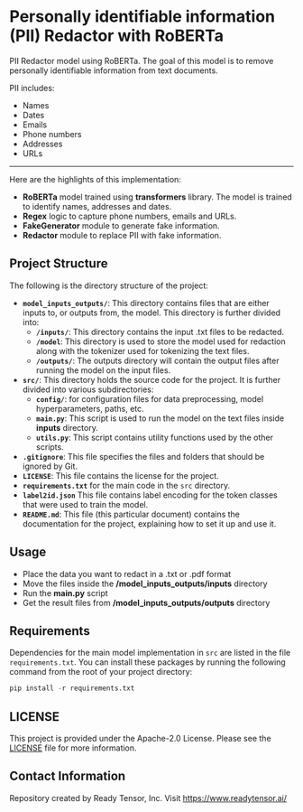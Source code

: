 # Personally identifiable information (PII) Redactor with RoBERTa

PII Redactor model using RoBERTa. The goal of this model is to remove personally identifiable information from text documents.

PII includes:

- Names
- Dates
- Emails
- Phone numbers
- Addresses
- URLs

---
Here are the highlights of this implementation: <br/>

- **RoBERTa** model trained using **transformers** library. The model is trained to identify names, addresses and dates.
- **Regex** logic to capture phone numbers, emails and URLs.
- **FakeGenerator** module to generate fake information.
- **Redactor** module to replace PII with fake information.

## Project Structure

The following is the directory structure of the project:

- **`model_inputs_outputs/`**: This directory contains files that are either inputs to, or outputs from, the model. This directory is further divided into:
  - **`/inputs/`**: This directory contains the input .txt files to be redacted. 
  - **`/model`**: This directory is used to store the model used for redaction along with the tokenizer used for tokenizing the text files.
  - **`/outputs/`**: The outputs directory will contain the output files after running the model on the input files.
- **`src/`**: This directory holds the source code for the project. It is further divided into various subdirectories:
  - **`config/`**: for configuration files for data preprocessing, model hyperparameters, paths, etc.
  - **`main.py`**: This script is used to run the model on the text files inside **inputs** directory.
  - **`utils.py`**: This script contains utility functions used by the other scripts.
- **`.gitignore`**: This file specifies the files and folders that should be ignored by Git.
- **`LICENSE`**: This file contains the license for the project.
- **`requirements.txt`** for the main code in the `src` directory.
- **`label2id.json`** This file contains label encoding for the token classes that were used to train the model.
- **`README.md`**: This file (this particular document) contains the documentation for the project, explaining how to set it up and use it.

## Usage

- Place the data you want to redact in a .txt or .pdf format
- Move the files inside the **/model_inputs_outputs/inputs** directory
- Run the **main.py** script
- Get the result files from **/model_inputs_outputs/outputs** directory


## Requirements

Dependencies for the main model implementation in `src` are listed in the file `requirements.txt`.
You can install these packages by running the following command from the root of your project directory:

```python
pip install -r requirements.txt
```

## LICENSE

This project is provided under the Apache-2.0 License. Please see the [LICENSE](LICENSE) file for more information.

## Contact Information

Repository created by Ready Tensor, Inc. Visit https://www.readytensor.ai/
